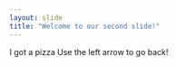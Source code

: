 ```yaml
---
layout: slide
title: "Welcome to our second slide!"
---
```

I got a pizza
Use the left arrow to go back!
